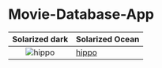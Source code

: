 # Movie-Database-App

Solarized dark             |  Solarized Ocean
:-------------------------:|:--------------------------
![hippo](https://im2.ezgif.com/tmp/ezgif-2-6734e086dc3b.gif)  |  [hippo](https://im2.ezgif.com/tmp/ezgif-2-a0230a045d01.gif)
